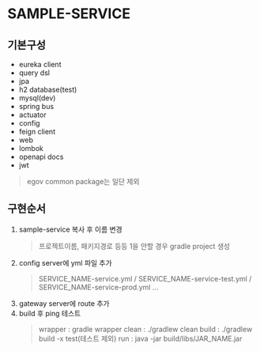 # SAMPLE-SERVICE

## 기본구성
- eureka client
- query dsl
- jpa
- h2 database(test)
- mysql(dev)
- spring bus
- actuator
- config
- feign client
- web
- lombok
- openapi docs
- jwt
> egov common package는 일단 제외

## 구현순서
1. sample-service 복사 후 이름 변경
    > 프로젝트이름, 패키지경로 등등
    > 1을 안할 경우 gradle project 생성
2. config server에 yml 파일 추가
    > SERVICE_NAME-service.yml / SERVICE_NAME-service-test.yml / SERVICE_NAME-service-prod.yml ...
3. gateway server에 route 추가
4. build 후 ping 테스트
    > wrapper : gradle wrapper
    > clean : ./gradlew clean
    > build : ./gradlew build -x test(테스트 제외)
    > run : java -jar build/libs/JAR_NAME.jar